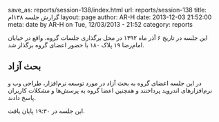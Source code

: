 save_as: reports/session-138/index.html
url: reports/session-138
title: گزارش جلسه ۱۳۸ام 
layout: page
author: AR-H
date: 2013-12-03 21:52:00
meta: date by AR-H on Tue, 12/03/2013 - 21:52
category: reports

این جلسه در تاریخ ۶ آذر ماه ۱۳۹۲ در محل برگذاری جلسات گروه، واقع در خیابان
امام‌رضا ۱۹ پلاک ۱۸۰ با حضور اعضای گروه برگذار شد.


<!--more-->



## بحث آزاد
در این جلسه اعضای گروه به بحث آزاد در مورد توسعه نرم‌افزار، طراحی وب و
نرم‌افزارهای اندروید پرداختند و همچنین اعضا گروه به پرسش‌ها و مشکلات کاربران
پاسخ دادند.

این جلسه در ۱۹:۳۰ پایان یافت.

